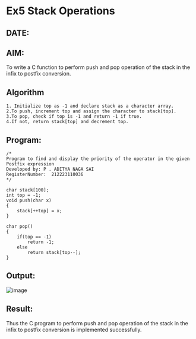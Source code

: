 # Ex5 Stack Operations
## DATE:
## AIM:
To write a C function to perform push and pop operation of the stack in the infix to postfix conversion.

## Algorithm
```
1. Initialize top as -1 and declare stack as a character array.
2.To push, increment top and assign the character to stack[top].
3.To pop, check if top is -1 and return -1 if true.
4.If not, return stack[top] and decrement top.
```
## Program:
```
/*
Program to find and display the priority of the operator in the given Postfix expression
Developed by: P . ADITYA NAGA SAI
RegisterNumber:  212223110036
*/
 
char stack[100]; 
int top = -1; 
void push(char x) 
{ 
    stack[++top] = x; 
} 
 
char pop() 
{ 
    if(top == -1) 
        return -1; 
    else 
        return stack[top--]; 
}
```

## Output:

![image](https://github.com/user-attachments/assets/49fdd335-7f81-4f19-b018-ec4bf24785df)


## Result:
Thus the C program to perform push and pop operation of the stack in the infix to postfix conversion is implemented successfully.
